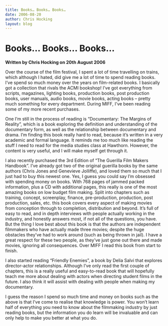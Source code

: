 ```yaml
---
title: Books… Books… Books…
date: 2006-08-20
author: Chris Hocking
layout: blog
---
```

# Books… Books… Books…

**Written by Chris Hocking on 20th August 2006**

Over the course of the film festival, I spent a lot of time travelling on trains, which although I hated, did give me a lot of time to spend reading books. I’ve spend so much money over the years on film-related books. I basically got a collection that rivals the ACMI bookshop! I’ve got everything from scripts, magazines, lighting books, production books, post production books, user manuals, audio books, movie books, acting books – pretty much something for every department. During MIFF, I’ve been reading some of my more recent purchases.

One I’m still in the process of reading is “Documentary: The Margins of Reality”, which is a book exploring the definition and understanding of the documentary form, as well as the relationship between documentary and drama. I’m finding this book really hard to read, because it’s written in a very academic and formal language. It reminds me too much like reading the stuff I need to read for the media studies class at Hawthorn. However, the content is very useful, and I will make myself get through it.

I also recently purchased the 3rd Edition of “The Guerilla Film Makers Handbook”. I’ve already got two of the original guerilla books by the same authors (Chris Jones and Genevieve Jolliffe), and loved them so much that I just had to buy this newest one. Yes, I guess you could say I’m obsessed with spending money on books. With 768 pages of jammed packed information, plus a CD with additional pages, this really is one of the most amazing books on low budget film making. Split into chapters such as training, concept, screenplay, finance, pre-production, production, post production, sales, etc. this book covers every aspect of making movies from conception through to completion, distribution and beyond. It’s full of easy to read, and in depth interviews with people actually working in the industry, and honestly answers most, if not all of the questions, you have. But the thing I love best about this book is that the authors are independent filmmakers who have actually made three movies; despite the huge obstacles they’ve had to work around (such as being thrown in jail). I have a great respect for these two people, as they’ve just gone out there and made movies, ignoring all consequences. Over MIFF I read this book from start to finish.

I also started reading “Friendly Enemies”, a book by Delia Salvi that explores director-actor relationships. Although I’ve only read the first couple of chapters, this is a really useful and easy-to-read book that will hopefully teach me more about dealing with actors when directing student films in the future. I also think it will assist with dealing with people when making my documentary.

I guess the reason I spend so much time and money on books such as the above is that I’ve come to realise that knowledge is power. You won’t learn half of everything you need to know about the filmmaking industry by just reading books, but the information you do learn will be invaluable and can only help to make you better at what you do.